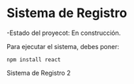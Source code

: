 <h1> Sistema de Registro</h1>

-Estado del proyecot: En construcción.

Para ejecutar el sistema, debes poner:

```npm install react```

Sistema de Registro 2
